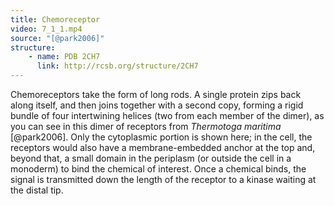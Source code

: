 ```yaml
---
title: Chemoreceptor
video: 7_1_1.mp4
source: "[@park2006]"
structure:
    - name: PDB 2CH7
      link: http://rcsb.org/structure/2CH7
---
```


Chemoreceptors take the form of long rods. A single protein zips back along itself, and then joins together with a second copy, forming a rigid bundle of four intertwining helices (two from each member of the dimer), as you can see in this dimer of receptors from *Thermotoga maritima* [@park2006]. Only the cytoplasmic portion is shown here; in the cell, the receptors would also have a membrane-embedded anchor at the top and, beyond that, a small domain in the periplasm (or outside the cell in a monoderm) to bind the chemical of interest. Once a chemical binds, the signal is transmitted down the length of the receptor to a kinase waiting at the distal tip.

